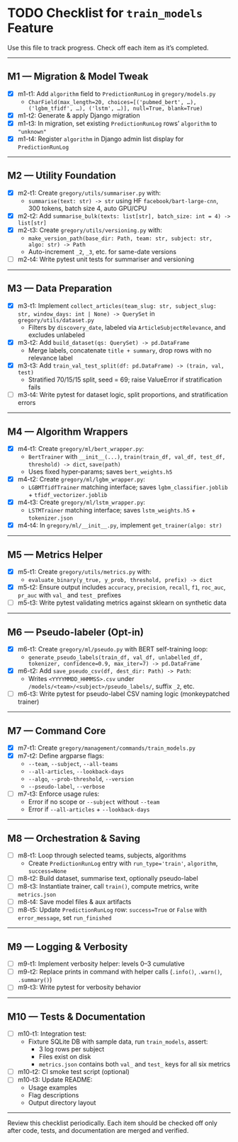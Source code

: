 # TODO Checklist for `train_models` Feature

Use this file to track progress. Check off each item as it’s completed.

---

## M1 — Migration & Model Tweak
- [x] m1-t1: Add `algorithm` field to `PredictionRunLog` in `gregory/models.py`
  - `CharField(max_length=20, choices=[('pubmed_bert', …), ('lgbm_tfidf', …), ('lstm', …)], null=True, blank=True)`
- [x] m1-t2: Generate & apply Django migration
- [x] m1-t3: In migration, set existing `PredictionRunLog` rows’ `algorithm` to `"unknown"`
- [x] m1-t4: Register `algorithm` in Django admin list display for `PredictionRunLog`

---

## M2 — Utility Foundation
- [x] m2-t1: Create `gregory/utils/summariser.py` with:
  - `summarise(text: str) -> str` using HF `facebook/bart-large-cnn`, 300 tokens, batch size 4, auto GPU/CPU
- [x] m2-t2: Add `summarise_bulk(texts: list[str], batch_size: int = 4) -> list[str]`
- [x] m2-t3: Create `gregory/utils/versioning.py` with:
  - `make_version_path(base_dir: Path, team: str, subject: str, algo: str) -> Path`
  - Auto-increment `_2`, `_3`, etc. for same-date versions
- [ ] m2-t4: Write pytest unit tests for summariser and versioning

---

## M3 — Data Preparation
- [x] m3-t1: Implement `collect_articles(team_slug: str, subject_slug: str, window_days: int | None) -> QuerySet` in `gregory/utils/dataset.py`
  - Filters by `discovery_date`, labeled via `ArticleSubjectRelevance`, and excludes unlabeled
- [x] m3-t2: Add `build_dataset(qs: QuerySet) -> pd.DataFrame`
  - Merge labels, concatenate `title + summary`, drop rows with no relevance label
- [x] m3-t3: Add `train_val_test_split(df: pd.DataFrame) -> (train, val, test)`
  - Stratified 70/15/15 split, seed = 69; raise ValueError if stratification fails
- [ ] m3-t4: Write pytest for dataset logic, split proportions, and stratification errors

---

## M4 — Algorithm Wrappers
- [x] m4-t1: Create `gregory/ml/bert_wrapper.py`:
  - `BertTrainer` with `__init__(...)`, `train(train_df, val_df, test_df, threshold) -> dict`, `save(path)`
  - Uses fixed hyper-params; saves `bert_weights.h5`
- [x] m4-t2: Create `gregory/ml/lgbm_wrapper.py`:
  - `LGBMTfidfTrainer` matching interface; saves `lgbm_classifier.joblib` + `tfidf_vectorizer.joblib`
- [x] m4-t3: Create `gregory/ml/lstm_wrapper.py`:
  - `LSTMTrainer` matching interface; saves `lstm_weights.h5` + `tokenizer.json`
- [x] m4-t4: In `gregory/ml/__init__.py`, implement `get_trainer(algo: str)`

---

## M5 — Metrics Helper
- [x] m5-t1: Create `gregory/utils/metrics.py` with:
  - `evaluate_binary(y_true, y_prob, threshold, prefix) -> dict`
- [x] m5-t2: Ensure output includes `accuracy`, `precision`, `recall`, `f1`, `roc_auc`, `pr_auc` with `val_` and `test_` prefixes
- [ ] m5-t3: Write pytest validating metrics against sklearn on synthetic data

---

## M6 — Pseudo-labeler (Opt-in)
- [x] m6-t1: Create `gregory/ml/pseudo.py` with BERT self-training loop:
  - `generate_pseudo_labels(train_df, val_df, unlabelled_df, tokenizer, confidence=0.9, max_iter=7) -> pd.DataFrame`
- [x] m6-t2: Add `save_pseudo_csv(df, dest_dir: Path) -> Path`:
  - Writes `<YYYYMMDD_HHMMSS>.csv` under `/models/<team>/<subject>/pseudo_labels/`, suffix `_2`, etc.
- [ ] m6-t3: Write pytest for pseudo-label CSV naming logic (monkeypatched trainer)

---

## M7 — Command Core
- [x] m7-t1: Create `gregory/management/commands/train_models.py`
- [x] m7-t2: Define argparse flags:
  - `--team`, `--subject`, `--all-teams`
  - `--all-articles`, `--lookback-days`
  - `--algo`, `--prob-threshold`, `--version`
  - `--pseudo-label`, `--verbose`
- [ ] m7-t3: Enforce usage rules:
  - Error if no scope or `--subject` without `--team`
  - Error if `--all-articles` + `--lookback-days`

---

## M8 — Orchestration & Saving
- [ ] m8-t1: Loop through selected teams, subjects, algorithms
  - Create `PredictionRunLog` entry with `run_type='train'`, `algorithm`, `success=None`
- [ ] m8-t2: Build dataset, summarise text, optionally pseudo-label
- [ ] m8-t3: Instantiate trainer, call `train()`, compute metrics, write `metrics.json`
- [ ] m8-t4: Save model files & aux artifacts
- [ ] m8-t5: Update `PredictionRunLog` row: `success=True` or `False` with `error_message`, set `run_finished`

---

## M9 — Logging & Verbosity
- [ ] m9-t1: Implement verbosity helper: levels 0–3 cumulative
- [ ] m9-t2: Replace prints in command with helper calls (`.info()`, `.warn()`, `.summary()`)
- [ ] m9-t3: Write pytest for verbosity behavior

---

## M10 — Tests & Documentation
- [ ] m10-t1: Integration test:
  - Fixture SQLite DB with sample data, run `train_models`, assert:
    - 3 log rows per subject
    - Files exist on disk
    - `metrics.json` contains both `val_` and `test_` keys for all six metrics
- [ ] m10-t2: CI smoke test script (optional)
- [ ] m10-t3: Update README:
  - Usage examples
  - Flag descriptions
  - Output directory layout

---

Review this checklist periodically. Each item should be checked off only after code, tests, and documentation are merged and verified.